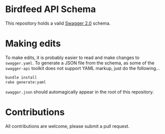 # Birdfeed API Schema
This repository holds a valid [Swagger 2.0](https://github.com/swagger-api/swagger-spec/blob/master/versions/2.0.md) schema.

# Making edits
To make edits, it is probably easier to read and make changes to `swagger.yaml`. To generate a JSON file from the schema, as some of the `swagger-api` toolkit does not support YAML markup, just do the following...

```bash
bundle install
rake generate:yaml
```

`swagger.json` should automagically appear in the root of this repository. 

# Contributions
All contributions are welcome, please submit a pull request. 